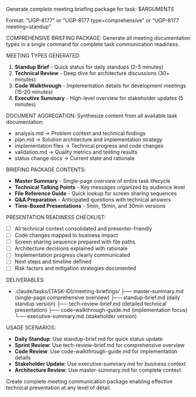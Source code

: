 Generate complete meeting briefing package for task: $ARGUMENTS

Format: "UGP-8177" or "UGP-8177 type=comprehensive" or "UGP-8177 meeting=standup"

COMPREHENSIVE BRIEFING PACKAGE:
Generate all meeting documentation types in a single command for complete task communication readiness.

MEETING TYPES GENERATED:

1. **Standup Brief** - Quick status for daily standups (2-5 minutes)
2. **Technical Review** - Deep dive for architecture discussions (30+ minutes)  
3. **Code Walkthrough** - Implementation details for development meetings (15-20 minutes)
4. **Executive Summary** - High-level overview for stakeholder updates (5 minutes)

DOCUMENT AGGREGATION:
Synthesize content from all available task documentation:

- analysis.md → Problem context and technical findings
- plan.md → Solution architecture and implementation strategy
- implementation files → Technical progress and code changes
- validation.md → Quality metrics and testing results
- status change docs → Current state and rationale

BRIEFING PACKAGE CONTENTS:

- **Master Summary** - Single-page overview of entire task lifecycle
- **Technical Talking Points** - Key messages organized by audience level
- **File Reference Guide** - Quick lookup for screen sharing sequences
- **Q&A Preparation** - Anticipated questions with technical answers
- **Time-Boxed Presentations** - 5min, 15min, and 30min versions

PRESENTATION READINESS CHECKLIST:

- [ ] All technical context consolidated and presenter-friendly
- [ ] Code changes mapped to business impact
- [ ] Screen sharing sequence prepared with file paths
- [ ] Architecture decisions explained with rationale
- [ ] Implementation progress clearly communicated
- [ ] Next steps and timeline defined
- [ ] Risk factors and mitigation strategies documented

DELIVERABLES:

- .claude/tasks/[TASK-ID]/meeting-briefings/
  ├── master-summary.md (single-page comprehensive overview)
  ├── standup-brief.md (daily standup version)
  ├── tech-review-brief.md (detailed technical presentation)
  ├── code-walkthrough-guide.md (implementation focus)
  └── executive-summary.md (stakeholder version)

USAGE SCENARIOS:

- **Daily Standup**: Use standup-brief.md for quick status update
- **Sprint Review**: Use tech-review-brief.md for comprehensive overview
- **Code Review**: Use code-walkthrough-guide.md for implementation details
- **Stakeholder Update**: Use executive-summary.md for business context
- **Architecture Review**: Use master-summary.md for complete context

Create complete meeting communication package enabling effective technical presentation at any level of detail.
